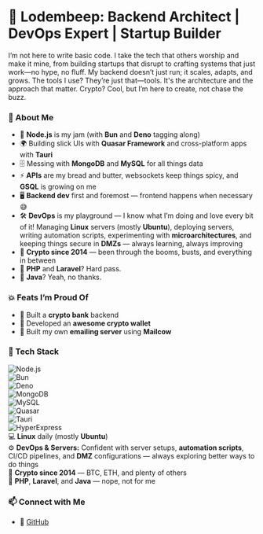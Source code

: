 # 📌 Lodembeep: Backend Architect | DevOps Expert | Startup Builder

I’m not here to write basic code. I take the tech that others worship and make it mine, from building startups that disrupt to crafting systems that just work—no hype, no fluff. My backend doesn’t just run; it scales, adapts, and grows. The tools I use? They’re just that—tools. It's the architecture and the approach that matter. Crypto? Cool, but I’m here to create, not chase the buzz.

### 🚀 About Me  
- 💚 **Node.js** is my jam (with **Bun** and **Deno** tagging along)  
- 🌍 Building slick UIs with **Quasar Framework** and cross-platform apps with **Tauri**  
- 🗄️ Messing with **MongoDB** and **MySQL** for all things data  
- ⚡ **APIs** are my bread and butter, websockets keep things spicy, and **GSQL** is growing on me  
- 🖥️ **Backend dev** first and foremost — frontend happens when necessary 😅  
- 🛠️ **DevOps** is my playground — I know what I’m doing and love every bit of it! Managing **Linux** servers (mostly **Ubuntu**), deploying servers, writing automation scripts, experimenting with **microarchitectures**, and keeping things secure in **DMZs** — always learning, always improving  
- 💸 **Crypto since 2014** — been through the booms, busts, and everything in between  
- 🤮 **PHP** and **Laravel**? Hard pass.  
- 🚫 **Java**? Yeah, no thanks.  

### 💥 Feats I’m Proud Of  
- 🏦 Built a **crypto bank** backend  
- 💎 Developed an **awesome crypto wallet**  
- 📧 Built my own **emailing server** using **Mailcow**  

### 🔧 Tech Stack  
![Node.js](https://img.shields.io/badge/Node.js-339933?style=for-the-badge&logo=node.js&logoColor=white)  
![Bun](https://img.shields.io/badge/Bun-000000?style=for-the-badge&logo=bun&logoColor=white)  
![Deno](https://img.shields.io/badge/Deno-000000?style=for-the-badge&logo=deno&logoColor=white)  
![MongoDB](https://img.shields.io/badge/MongoDB-47A248?style=for-the-badge&logo=mongodb&logoColor=white)  
![MySQL](https://img.shields.io/badge/MySQL-4479A1?style=for-the-badge&logo=mysql&logoColor=white)  
![Quasar](https://img.shields.io/badge/Quasar-1976D2?style=for-the-badge&logo=quasar&logoColor=white)  
![Tauri](https://img.shields.io/badge/Tauri-FFC131?style=for-the-badge&logo=tauri&logoColor=white)  
![HyperExpress](https://img.shields.io/badge/HyperExpress-000000?style=for-the-badge)  
💻 **Linux** daily (mostly **Ubuntu**)  
⚙️ **DevOps & Servers:** Confident with server setups, **automation scripts**, CI/CD pipelines, and **DMZ** configurations — always exploring better ways to do things  
💸 **Crypto since 2014** — BTC, ETH, and plenty of others  
🚫 **PHP**, **Laravel**, and **Java** — nope, not for me  

### 📫 Connect with Me  
- 🏡 [GitHub](https://github.com/lodembeep)  
